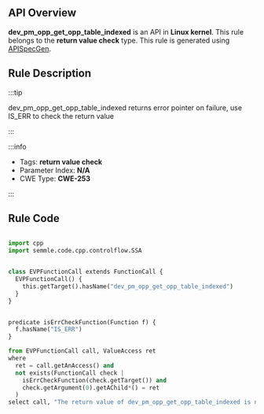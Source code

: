 ---
---


## API Overview
**dev_pm_opp_get_opp_table_indexed** is an API in **Linux kernel**. This rule belongs to the **return value check** type. This rule is generated using [APISpecGen](../../tools/APISpecGen).
## Rule Description

:::tip

dev_pm_opp_get_opp_table_indexed returns error pointer on failure, use IS_ERR to check the return value

:::

:::info

- Tags: **return value check**
- Parameter Index: **N/A**
- CWE Type: **CWE-253**

:::

## Rule Code
```python

import cpp
import semmle.code.cpp.controlflow.SSA


class EVPFunctionCall extends FunctionCall {
  EVPFunctionCall() {
    this.getTarget().hasName("dev_pm_opp_get_opp_table_indexed")
  }
}


predicate isErrCheckFunction(Function f) {
  f.hasName("IS_ERR") 
}

from EVPFunctionCall call, ValueAccess ret
where
  ret = call.getAnAccess() and
  not exists(FunctionCall check |
    isErrCheckFunction(check.getTarget()) and
    check.getArgument(0).getAChild*() = ret
  )
select call, "The return value of dev_pm_opp_get_opp_table_indexed is not checked with IS_ERR."
    
```